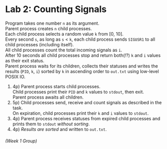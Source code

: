 # Lab 2: Counting Signals

Program takes one number `n` as its argument.  
Parent process creates `n` child processes.  
Each child process selects a random value `k` from [0, 10].  
Every second `s`, as long as `s` < `k`, each child process sends `SIGUSR1`
to all child processes (including itself).  
All child processes count the total incoming signals as `i`.  
After 10 seconds all child processes stop and return both(!?) `k` and `i`
values as their exit status.  
Parent process waits for its children, collects their statuses and writes
the results (`PID`, `k`, `i`) sorted by `k` in ascending order to `out.txt`
using low-level POSIX IO.  

1. 4p)
Parent process starts child processes.  
Child processes print their `PID` and `k` values to `stdout`, then exit.  
Parent process awaits all children.
2. 5p)
Child processes send, receive and count signals as described in the task.  
On expiration, child processes print their `k` and `i` values to `stdout`.
3. 4p)
Parent process receives statuses from expired child processes and prints them
to `stdout` _without sorting_.
4. 4p)
_Results are sorted_ and written to `out.txt`.

###### (Week 1 Group)
